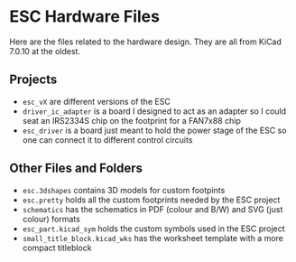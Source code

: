 # ESC Hardware Files

Here are the files related to the hardware design. They are all from KiCad 7.0.10 at the oldest.

## Projects

- `esc_vX` are different versions of the ESC
- `driver_ic_adapter` is a board I designed to act as an adapter so I could seat an IRS2334S chip on the footprint for a FAN7x88 chip
- `esc_driver` is a board just meant to hold the power stage of the ESC so one can connect it to different control circuits

## Other Files and Folders

- `esc.3dshapes` contains 3D models for custom footpints
- `esc.pretty` holds all the custom footprints needed by the ESC project
- `schematics` has the schematics in PDF (colour and B/W) and SVG (just colour) formats
- `esc_part.kicad_sym` holds the custom symbols used in the ESC project
- `small_title_block.kicad_wks` has the worksheet template with a more compact titleblock
